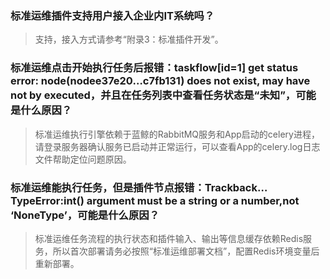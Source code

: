 ### 标准运维插件支持用户接入企业内IT系统吗？  
> 支持，接入方式请参考“附录3：标准插件开发”。

### 标准运维点击开始执行任务后报错：taskflow[id=1] get status error: node(nodee37e20…c7fb131) does not exist, may have not by executed，并且在任务列表中查看任务状态是“未知”，可能是什么原因？  
> 标准运维执行引擎依赖于蓝鲸的RabbitMQ服务和App启动的celery进程，请登录服务器确认服务已启动并正常运行，可以查看App的celery.log日志文件帮助定位问题原因。

### 标准运维能执行任务，但是插件节点报错：Trackback…TypeError:int() argument must be a string or a number,not ‘NoneType’，可能是什么原因？  
> 标准运维任务流程的执行状态和插件输入、输出等信息缓存依赖Redis服务，所以首次部署请务必按照“标准运维部署文档”，配置Redis环境变量后重新部署。
